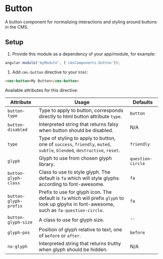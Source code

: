 # Button
A button component for normalizing interactions and styling around buttons in the
CMS.

## Setup
1. Provide this module as a dependency of your app/module, for example:
  ```js
  angular.module('myModule', ['cmsComponents.button']);
  ```

1. Add `cms-button` directive to your `html`:
  ```html
  <cms-button>My Button</cms-button>
  ```

  Available attributes for this directive:

  | Attribute | Usage | Defaults |
  | --------- | ----- | -------- |
  | `button-type` | Type to apply to button, corresponds directly to html button attribute `type`. | `button` |
  | `button-disabled` | Interpreted string that returns falsy when button should be disabled. | N/A |
  | `type` | Type of styling to apply to button, one of `success`, `friendly`, `muted`, `subtle`, `blended`, `destructive`, `reset`. | `friendly` |
  | `glyph` | Glyph to use from chosen glyph library. | `question-circle` |
  | `button-glyph-class` | Class to use to style glyph. The default is `fa` which will style glyphs according to font-awesome. | `fa` |
  | `button-glyph-prefix` | Prefix to use for glyph icon. The default is `fa` which will prefix `glyph` to look up glpyhs in font-awesome, such as `fa-question-circle`. | `fa` |
  | `button-glyph-size` | A class to use for glyph size. | `''` |
  | `glyph-pos` | Position of glyph relative to text, one of `before` or `after`. | `before` |
  | `no-glyph` | Interpreted string that returns truthy when glyph should be hidden. | N/A |
